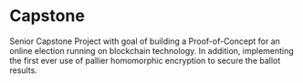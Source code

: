 # Capstone
Senior Capstone Project with goal of building a Proof-of-Concept for an online election running on blockchain technology.
In addition, implementing the first ever use of pallier homomorphic encryption to secure the ballot results.

